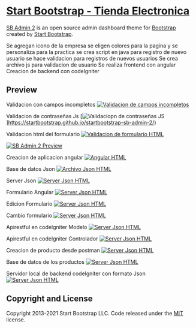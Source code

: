 # [Start Bootstrap - Tienda Electronica](https://startbootstrap.com/theme/sb-admin-2/)

[SB Admin 2](https://startbootstrap.com/theme/sb-admin-2/) is an open source admin dashboard theme for [Bootstrap](https://getbootstrap.com/) created by [Start Bootstrap](https://startbootstrap.com/).

Se agregan icono de la empresa
se eligen colores para la pagina y se personaliza para la practica
se crea script en java para registro de nuevo usuario
se hace validacion para registros de nuevos usuarios
Se crea archivo js para validacion de usuario
Se realiza frontend con angular
Creacion de backend con codelgniter


## Preview


Validacion con campos incompletos 
[![Validacion de campos incompletos](https://github.com/OscarERDuran/programing-internet/blob/main/avances/validacion.png)](https://startbootstrap.github.io/startbootstrap-sb-admin-2/)

Validacion de contraseñas Js
[![Validaciopn de contraseñas JS](https://github.com/OscarERDuran/programing-internet/blob/main/avances/formatojs_validacion.png)]https://startbootstrap.github.io/startbootstrap-sb-admin-2/)

Validacion html del formulario
[![Validacion de formulario HTML](https://github.com/OscarERDuran/programing-internet/blob/main/avances/validacionhtml.png)](https://startbootstrap.github.io/startbootstrap-sb-admin-2/)

[![SB Admin 2 Preview](https://github.com/OscarERDuran/programing-internet/blob/main/avances/Avance-frontend.png)](https://startbootstrap.github.io/startbootstrap-sb-admin-2/)



Creacion de aplicacion angular
[![Angular HTML](https://github.com/OscarERDuran/programing-internet/blob/main/avances/categories-component.png)](https://startbootstrap.github.io/startbootstrap-sb-admin-2/)

Base de datos Json
[![Archivo Json HTML](https://github.com/OscarERDuran/programing-internet/blob/main/avances/basedatosjson.png)](https://startbootstrap.github.io/startbootstrap-sb-admin-2/)

Server Json
[![Server Json HTML](https://github.com/OscarERDuran/programing-internet/blob/main/avances/jsonserver.png)](https://startbootstrap.github.io/startbootstrap-sb-admin-2/)

Formulario Angular
[![Server Json HTML](https://github.com/OscarERDuran/programing-internet/blob/main/avances/formularioangular.png)](https://startbootstrap.github.io/startbootstrap-sb-admin-2/)

Edicion Formulario
[![Server Json HTML](https://github.com/OscarERDuran/programing-internet/blob/main/avances/edicionformulario.png)](https://startbootstrap.github.io/startbootstrap-sb-admin-2/)

Cambio formulario
[![Server Json HTML](https://github.com/OscarERDuran/programing-internet/blob/main/avances/CambioFormulario.png)](https://startbootstrap.github.io/startbootstrap-sb-admin-2/)

Apirestful en codelgniter Modelo
[![Server Json HTML](https://github.com/OscarERDuran/programing-internet/blob/main/avances/modelo_backend.png)](https://startbootstrap.github.io/startbootstrap-sb-admin-2/)

Apirestful en codelgniter Controlador
[![Server Json HTML](https://github.com/OscarERDuran/programing-internet/blob/main/avances/controlador_productos.png)](https://startbootstrap.github.io/startbootstrap-sb-admin-2/)

Creacion de producto desde postman
[![Server Json HTML](https://github.com/OscarERDuran/programing-internet/blob/main/avances/apirestful_post.png)](https://startbootstrap.github.io/startbootstrap-sb-admin-2/)

Base de datos de los productos
[![Server Json HTML](https://github.com/OscarERDuran/programing-internet/blob/main/avances/basededatos.png)](https://startbootstrap.github.io/startbootstrap-sb-admin-2/)

Servidor local de backend codelgniter con formato Json
[![Server Json HTML](https://github.com/OscarERDuran/programing-internet/blob/main/avances/backend_codelgniter.png)](https://startbootstrap.github.io/startbootstrap-sb-admin-2/)

## Copyright and License

Copyright 2013-2021 Start Bootstrap LLC. Code released under the [MIT](https://github.com/StartBootstrap/startbootstrap-resume/blob/master/LICENSE) license.
